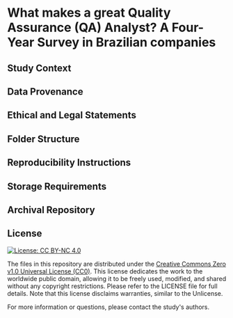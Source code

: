 # What makes a great Quality Assurance (QA) Analyst? A Four-Year Survey in Brazilian companies

## Study Context


## Data Provenance

## Ethical and Legal Statements

## Folder Structure


## Reproducibility Instructions


## Storage Requirements


## Archival Repository


## License
[![License: CC BY-NC 4.0](https://licensebuttons.net/l/by-nc/4.0/88x31.png)](https://creativecommons.org/licenses/by-nc/4.0/)

The files in this repository are distributed under the [Creative Commons Zero v1.0 Universal License (CC0)](https://creativecommons.org/publicdomain/zero/1.0/). This license dedicates the work to the worldwide public domain, allowing it to be freely used, modified, and shared without any copyright restrictions. Please refer to the LICENSE file for full details. Note that this license disclaims warranties, similar to the Unlicense.

For more information or questions, please contact the study's authors.
